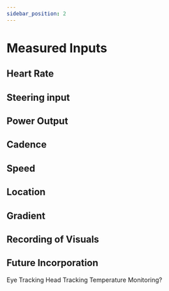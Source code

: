 ```yaml
---
sidebar_position: 2
---
```


# Measured Inputs

## Heart Rate

## Steering input

## Power Output

## Cadence

## Speed

## Location

## Gradient

## Recording of Visuals

## Future Incorporation 

Eye Tracking
Head Tracking
Temperature Monitoring?
